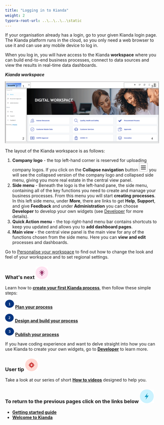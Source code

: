 ```yaml
---
title: "Logging in to Kianda"
weight: 2
typora-root-url: ..\..\..\..\static
---
```


If your organisation already has a login, go to your given Kianda login page. The Kianda platform runs in the cloud, so you only need a web browser to use it and can use any mobile device to log in. 

When you log in, you will have access to the Kianda **workspace** where you can build end-to-end business processes, connect to data sources and view the results in real-time data dashboards.  

***Kianda workspace***

![User interface](/images/workspace4.gif)

The layout of the Kianda workspace is as follows:

1. **Company logo** - the top left-hand corner is reserved for uploading company logos. If you click on the **Collapse navigation** button ![Collapse navigation button](/images/navigation_frame_copy.png) you will see the collapsed version of the company logo and collapsed side menu, giving you more real estate in the central view panel.
2. **Side menu** - Beneath the logo is the left-hand pane, the side menu, containing all of the key functions you need to create and manage your business processes. From this menu you will start **creating** **processes**. In this left side menu, under **More**, there are links to get **Help**, **Support**, and give **Feedback** and under **Administration** you can choose **Developer** to develop your own widgets (see [Developer](/docs/getting-started/welcome/low-code/) for more details).
3. **Quick Action menu** - the top right-hand menu bar contains shortcuts to keep you updated and allows you to **add dashboard pages**.
4. **Main view** - the central view panel is the main view for any of the functions chosen from the side menu. Here you can **view and edit** processes and dashboards.

Go to [Personalise your workspace](/docs/getting-started/logging-in/personalise-workspace/) to find out how to change the look and feel of your workspace and to set regional settings.



### What's next  ![Idea icon](/images/18.png) ###

Learn how to [**create your first Kianda process**](/docs/getting-started/create-first-process/), then follow these simple steps:

![1](/images/one.png)  [**Plan your process**](/docs/getting-started/create-first-process/plan-your-process/) 

![2](/images/two.png)  [**Design and build your process**](/docs/getting-started/create-first-process/design-and-build/)

![3](/images/three.png)  [**Publish your process**](/docs/getting-started/create-first-process/publish-your-process/)


If you have coding experience and want to delve straight into how you can use Kianda to create your own widgets, go to [**Developer**](/docs/getting-started/welcome/low-code/) to learn more.



### User tip ![Target icon](/images/05.png) ###

Take a look at our series of short [**How to videos**](/docs/how-to/) designed to help you.




### **To return to the previous pages click on the links below**  ![Idea icon](/images/10.png) 

- **[Getting started guide](/docs/getting-started/)**
- **[Welcome to Kianda](/docs/getting-started/welcome/)**

